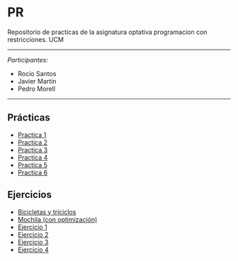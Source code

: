# PR
Repositorio de practicas de la asignatura optativa programacion con restricciones. UCM

---
*Participantes:*
- Rocío Santos
- Javier Martín
- Pedro Morell

---
## Prácticas
* [Practica 1](http://github.com/rsantosb/pr/practica1)
* [Practica 2](http://github.com/rsantosb/pr/practica2)
* [Practica 3](http://github.com/rsantosb/pr/practica3)
* [Practica 4](http://github.com/rsantosb/pr/practica4)
* [Practica 5](http://github.com/rsantosb/pr/practica5)
* [Practica 6](http://github.com/rsantosb/pr/practica6)

## Ejercicios
* [Bicicletas y triciclos](http://github.com/rsantosb/pr/ejercicios/bicisTriciclos.mzn)
* [Mochila (con optimización)](http://github.com/rsantosb/pr/ejercicios/mochila.mzn)
* [Ejercicio 1](http://github.com/rsantosb/pr/ejercicios/Ejer1.mzn)
* [Ejercicio 2](http://github.com/rsantosb/pr/ejercicios/Ejer2.mzn)
* [Ejercicio 3](http://github.com/rsantosb/pr/ejercicios/Ejer3.mzn)
* [Ejercicio 4](http://github.com/rsantosb/pr/ejercicios/Ejer4.mzn)
